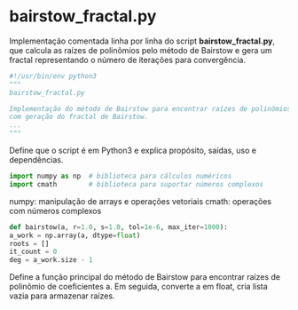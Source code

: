 # bairstow_fractal.py

Implementação comentada linha por linha do script **bairstow_fractal.py**, que calcula as raízes de polinômios pelo método de Bairstow e gera um fractal representando o número de iterações para convergência.

```python
#!/usr/bin/env python3
"""
bairstow_fractal.py

Implementação do método de Bairstow para encontrar raízes de polinômios
com geração do fractal de Bairstow.
...
"""
```
Define que o script é em Python3 e explica propósito, saídas, uso e dependências.
```python
import numpy as np  # biblioteca para cálculos numéricos
import cmath        # biblioteca para suportar números complexos
```
numpy: manipulação de arrays e operações vetoriais
cmath: operações com números complexos
```python
def bairstow(a, r=1.0, s=1.0, tol=1e-6, max_iter=1000):
a_work = np.array(a, dtype=float)
roots = []
it_count = 0
deg = a_work.size - 1
```
Define a função principal do método de Bairstow para encontrar raízes de polinômio de coeficientes a. Em seguida, converte a em float, cria lista vazia para armazenar raízes.

